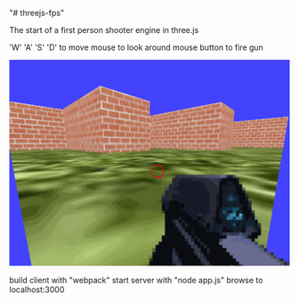 "# threejs-fps" 

The start of a first person shooter engine in three.js

'W' 'A' 'S' 'D' to move
mouse to look around
mouse button to fire gun

![threejs-fps.gif](./threejs-fps.gif)

build client with "webpack"
start server with "node app.js"
browse to localhost:3000
